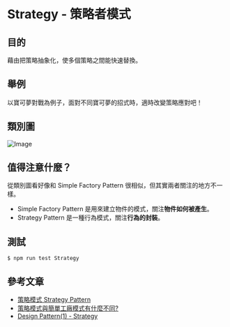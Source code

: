 # Strategy - 策略者模式
## 目的
藉由把策略抽象化，使多個策略之間能快速替換。

## 舉例
以寶可夢對戰為例子，面對不同寶可夢的招式時，適時改變策略應對吧！

## 類別圖
![Image](https://i.imgur.com/2wvfqZY.png)

## 值得注意什麼？
從類別圖看好像和 Simple Factory Pattern 很相似，但其實兩者關注的地方不一樣。
- Simple Factory Pattern 是用來建立物件的模式，關注**物件如何被產生**。
- Strategy Pattern 是一種行為模式，關注**行為的封裝**。

## 測試
```
$ npm run test Strategy
```

## 參考文章
 - [策略模式 Strategy Pattern](https://skyyen999.gitbooks.io/-study-design-pattern-in-java/content/strategy.html)
 - [策略模式與簡單工廠模式有什麼不同?](https://skyyen999.gitbooks.io/-study-design-pattern-in-java/content/strategySimpleFactory.html)
 - [Design Pattern(1) - Strategy](https://www.jyt0532.com/2017/04/07/strategy/)
